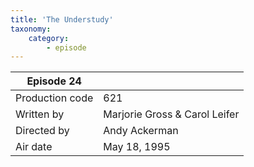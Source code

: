 ```yaml
---
title: 'The Understudy'
taxonomy:
    category:
        - episode
---
```


| Episode 24 | |
|-----------------|--------------------------------|
| Production code | 621                            |
| Written by      | Marjorie Gross & Carol Leifer |
| Directed by     | Andy Ackerman                   |
| Air date        | May 18, 1995                   |
